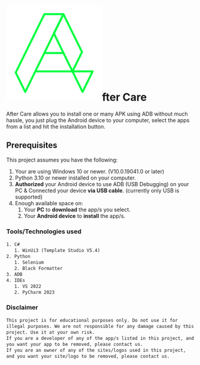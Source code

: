 ﻿

# ![AfterCareLogo](./After%20Care/Assets/AfterCare.png "Logo")fter Care

After Care allows you to install one or many APK using ADB without much hassle, you just plug the Android device to your computer, select the apps from a list and hit the installation button.

## Prerequisites

This project assumes you have the following:

1. Your are using Windows 10 or newer. (V10.0.19041.0 or later)
2. Python 3.10 or newer installed on your computer.
3. **Authorized** your Android device to use ADB (USB Debugging) on your PC & Connected your device **via USB cable**. (currently only USB is supported)
4. Enough available space on:
    1. Your **PC** to **download** the app/s you select.
    2. Your **Android device** to **install** the app/s.

### Tools/Technologies used

    1. C#
       1. WinUi3 (Template Studio V5.4)
    2. Python
       1. Selenium
       2. Black Formatter
    3. ADB
    4. IDEs
       1. VS 2022
       2. PyCharm 2023

### Disclaimer

    This project is for educational purposes only. Do not use it for illegal purposes. We are not responsible for any damage caused by this project. Use it at your own risk.
    If you are a developer of any of the app/s listed in this project, and you want your app to be removed, please contact us.
    If you are an owner of any of the sites/logos used in this project, and you want your site/logo to be removed, please contact us.
